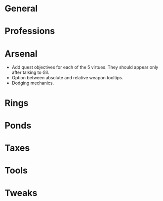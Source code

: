 # General

# Professions

# Arsenal

* Add quest objectives for each of the 5 virtues. They should appear only after talking to Gil.
* Option between absolute and relative weapon tooltips.
* Dodging mechanics.

# Rings

# Ponds

# Taxes

# Tools

# Tweaks
